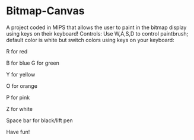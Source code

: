 # Bitmap-Canvas
A project coded in MIPS that allows the user to paint in the bitmap display using keys on their keyboard!
Controls: Use W,A,S,D to control paintbrush; default color is white but switch colors
using keys on your keyboard:

R for red

B for blue
G for green

Y for yellow

O for orange

P for pink

Z for white

Space bar for black/lift pen

Have fun!
